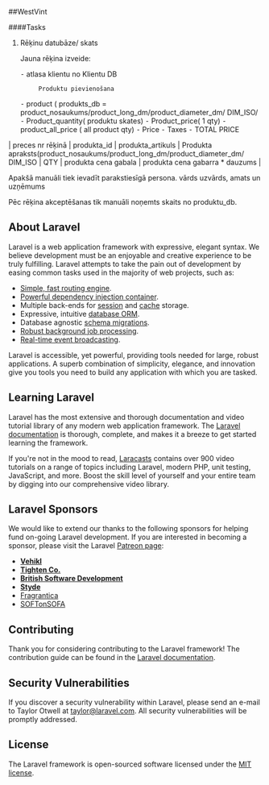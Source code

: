 ##WestVint

####Tasks
1) Rēķinu datubāze/ skats

	Jauna rēķina izveide:
	
	⁃	atlasa klientu no Klientu DB

			Produktu pievienošana

	⁃	product ( produkts_db = product_nosaukums/product_long_dm/product_diameter_dm/ DIM_ISO/
	⁃	Product_quantity( produktu skates)
	⁃	Product_price( 1 qty)
	⁃	product_all_price ( all product qty)
	⁃	Price
	⁃	Taxes 
	⁃	TOTAL PRICE

| preces nr rēķinā |  produkta_id |  produkta_artikuls | Produkta apraksts(product_nosaukums/product_long_dm/product_diameter_dm/ DIM_ISO | QTY | produkta cena gabala | produkta cena gabarra * dauzums |   

Apakšā manuāli tiek ievadīt parakstiesīgā persona. vārds uzvārds, amats un uzņēmums

Pēc rēķina akceptēšanas tik manuāli noņemts skaits no produktu_db.


## About Laravel

Laravel is a web application framework with expressive, elegant syntax. We believe development must be an enjoyable and creative experience to be truly fulfilling. Laravel attempts to take the pain out of development by easing common tasks used in the majority of web projects, such as:

- [Simple, fast routing engine](https://laravel.com/docs/routing).
- [Powerful dependency injection container](https://laravel.com/docs/container).
- Multiple back-ends for [session](https://laravel.com/docs/session) and [cache](https://laravel.com/docs/cache) storage.
- Expressive, intuitive [database ORM](https://laravel.com/docs/eloquent).
- Database agnostic [schema migrations](https://laravel.com/docs/migrations).
- [Robust background job processing](https://laravel.com/docs/queues).
- [Real-time event broadcasting](https://laravel.com/docs/broadcasting).

Laravel is accessible, yet powerful, providing tools needed for large, robust applications. A superb combination of simplicity, elegance, and innovation give you tools you need to build any application with which you are tasked.

## Learning Laravel

Laravel has the most extensive and thorough documentation and video tutorial library of any modern web application framework. The [Laravel documentation](https://laravel.com/docs) is thorough, complete, and makes it a breeze to get started learning the framework.

If you're not in the mood to read, [Laracasts](https://laracasts.com) contains over 900 video tutorials on a range of topics including Laravel, modern PHP, unit testing, JavaScript, and more. Boost the skill level of yourself and your entire team by digging into our comprehensive video library.

## Laravel Sponsors

We would like to extend our thanks to the following sponsors for helping fund on-going Laravel development. If you are interested in becoming a sponsor, please visit the Laravel [Patreon page](http://patreon.com/taylorotwell):

- **[Vehikl](http://vehikl.com)**
- **[Tighten Co.](https://tighten.co)**
- **[British Software Development](https://www.britishsoftware.co)**
- **[Styde](https://styde.net)**
- [Fragrantica](https://www.fragrantica.com)
- [SOFTonSOFA](https://softonsofa.com/)

## Contributing

Thank you for considering contributing to the Laravel framework! The contribution guide can be found in the [Laravel documentation](http://laravel.com/docs/contributions).

## Security Vulnerabilities

If you discover a security vulnerability within Laravel, please send an e-mail to Taylor Otwell at taylor@laravel.com. All security vulnerabilities will be promptly addressed.

## License

The Laravel framework is open-sourced software licensed under the [MIT license](http://opensource.org/licenses/MIT).
